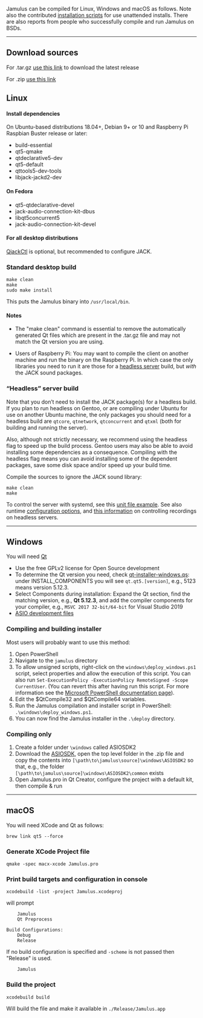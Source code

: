 Jamulus can be compiled for Linux, Windows and macOS as follows. Note also the contributed [installation scripts](https://github.com/jamulussoftware/installscripts) for use unattended installs. There are also reports from people who successfully compile and run Jamulus on BSDs.

---


## Download sources

For .tar.gz [use this link](https://github.com/jamulussoftware/jamulus/archive/latest.tar.gz) to download the latest release

For .zip [use this link](https://github.com/jamulussoftware/jamulus/archive/master.zip)

## Linux

#### Install dependencies

On Ubuntu-based distributions 18.04+, Debian 9+ or 10 and Raspberry Pi Raspbian Buster release or later:

* build-essential
* qt5-qmake
* qtdeclarative5-dev
* qt5-default
* qttools5-dev-tools
* libjack-jackd2-dev

#### On Fedora

* qt5-qtdeclarative-devel
* jack-audio-connection-kit-dbus
* libqt5concurrent5
* jack-audio-connection-kit-devel

#### For all desktop distributions

[QjackCtl](https://qjackctl.sourceforge.io/) is optional, but recommended to configure JACK.


### Standard desktop build

```qmake Jamulus.pro
make clean
make
sudo make install
```

This puts the Jamulus binary into `/usr/local/bin`.

#### Notes

* The "make clean" command is essential to remove the automatically generated Qt files which are present in the .tar.gz file and may not match the Qt version you are using.

* Users of Raspberry Pi: You may want to compile the client on another machine and run the binary on the Raspberry Pi. In which case the only libraries you need to run it are those for a [headless server](Server-Linux#running-a-headless-server) build, but _with_ the JACK sound packages. 


### “Headless” server build

Note that you don’t need to install the JACK package(s) for a headless build. If you plan to run headless on Gentoo, or are compiling under Ubuntu for use on another Ubuntu machine, the only packages you should need for a headless build are `qtcore`, `qtnetwork`, `qtconcurrent` and `qtxml` (both for building and running the server).

Also, although not strictly necessary, we recommend using the headless flag to speed up the build process. Gentoo users may also be able to avoid installing some dependencies as a consequence. Compiling with the headless flag means you can avoid installing some of the dependent packages, save some disk space and/or speed up your build time. 


Compile the sources to ignore the JACK sound library:

```qmake "CONFIG+=nosound headless" Jamulus.pro
make clean
make
```

To control the server with systemd, see this [unit file example](https://github.com/jamulussoftware/jamulus/blob/master/distributions/jamulus-server.service). See also runtime [configuration options](/wiki/Command-Line-Options), and [this information](/wiki/Tips-Tricks-More#controlling-recording-on-linux-headless-servers) on controlling recordings on headless servers.

---

## Windows


You will need [Qt](https://www.qt.io/download)

* Use the free GPLv2 license for Open Source development
* To determine the Qt version you need, check [qt-installer-windows.qs](https://github.com/jamulussoftware/jamulus/blob/master/windows/qt-installer-windows.qs): under INSTALL_COMPONENTS you will see `qt.qt5.[version]`, e.g., 5123 means version 5.12.3.
* Select Components during installation: Expand the Qt section, find the matching version, e.g., **Qt 5.12.3**, and add the compiler components for your compiler, e.g., `MSVC 2017 32-bit/64-bit` for Visual Studio 2019
* [ASIO development files](https://www.steinberg.net/en/company/developer.html)

### Compiling and building installer

Most users will probably want to use this method:

1. Open PowerShell
1. Navigate to the `jamulus` directory
1. To allow unsigned scripts, right-click on the `windows\deploy_windows.ps1` script, select properties and allow the execution of this script. You can also run `Set-ExecutionPolicy -ExecutionPolicy RemoteSigned -Scope CurrentUser`. (You can revert this after having run this script. For more information see the [Microsoft PowerShell documentation page](https://docs.microsoft.com/en-us/powershell/module/microsoft.powershell.security/set-executionpolicy)).
1. Edit the $QtCompile32 and $QtCompile64 variables.
1. Run the Jamulus compilation and installer script in PowerShell: `.\windows\deploy_windows.ps1`.
1. You can now find the Jamulus installer in the `.\deploy` directory.

### Compiling only

1. Create a folder under `\windows` called ASIOSDK2
1. Download the [ASIOSDK](https://www.steinberg.net/asiosdk), open the top level folder in the .zip file and copy the contents into `[\path\to\jamulus\source]\windows\ASIOSDK2` so that, e.g., the folder `[\path\to\jamulus\source]\windows\ASIOSDK2\common` exists
1. Open Jamulus.pro in Qt Creator, configure the project with a default kit, then compile & run

---

## macOS
You will need XCode and Qt as follows:

```brew install qt5
brew link qt5 --force
```

### Generate XCode Project file

`qmake -spec macx-xcode Jamulus.pro`

### Print build targets and configuration in console

`xcodebuild -list -project Jamulus.xcodeproj`

will prompt

```Targets:
    Jamulus
    Qt Preprocess

Build Configurations:
    Debug
    Release
```

If no build configuration is specified and `-scheme` is not passed then "Release" is used.

```Schemes:
    Jamulus
```

### Build the project

`xcodebuild build`

Will build the file and make it available in `./Release/Jamulus.app`

